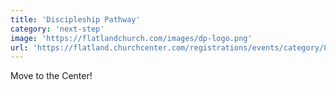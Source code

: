 ```yaml
---
title: 'Discipleship Pathway'
category: 'next-step'
image: 'https://flatlandchurch.com/images/dp-logo.png'
url: 'https://flatland.churchcenter.com/registrations/events/category/84871'
---
```


Move to the Center!

